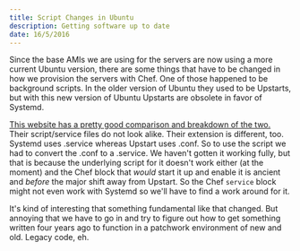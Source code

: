 ```yaml
---
title: Script Changes in Ubuntu
description: Getting software up to date
date: 16/5/2016
---
```


Since the base AMIs we are using for the servers are now using a more current Ubuntu version, there are some things that have to be changed in how we provision the servers with Chef. One of those happened to be background scripts. In the older version of Ubuntu they used to be Upstarts, but with this new version of Ubuntu Upstarts are obsolete in favor of Systemd.

[This website has a pretty good comparison and breakdown of the two.](https://wiki.ubuntu.com/SystemdForUpstartUsers) Their script/service files do not look alike. Their extension is different, too. Systemd uses .service whereas Upstart uses .conf. So to use the script we had to convert the .conf to a .service. We haven't gotten it working fully, but that is because the underlying script for it doesn't work either (at the moment) and the Chef block that *would* start it up and enable it is ancient and *before* the major shift away from Upstart. So the Chef `service` block might not even work with Systemd so we'll have to find a work around for it.

It's kind of interesting that something fundamental like that changed. But annoying that we have to go in and try to figure out how to get something written four years ago to function in a patchwork environment of new and old. Legacy code, eh.
